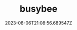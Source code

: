 ---
title: "busybee"
category: "IndieWeb & Personal Blogs"
site_url: https://beesbuzz.biz/
feed_url: https://beesbuzz.biz/feed
date: 2023-08-06T21:08:56.689547Z
domain: beesbuzz.biz

---
